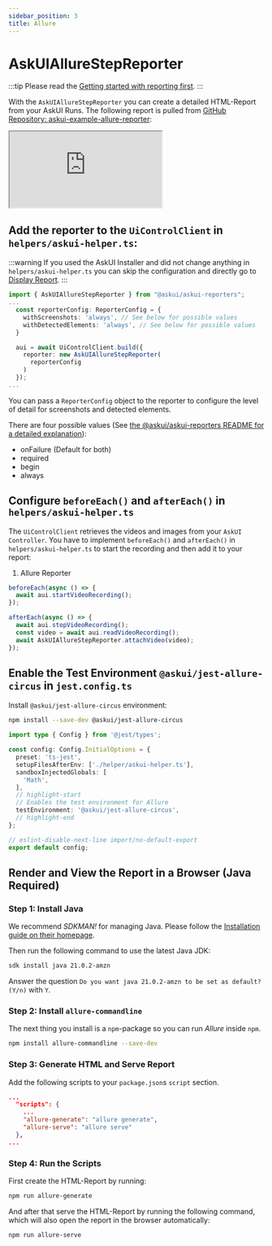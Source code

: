```yaml
---
sidebar_position: 3
title: Allure
---
```


# AskUIAllureStepReporter

:::tip
Please read the [Getting started with reporting first](reporting.md).
:::

With the `AskUIAllureStepReporter` you can create a detailed HTML-Report from your AskUI Runs. The following report is pulled from [GitHub Repository: askui-example-allure-reporter](https://github.com/askui/askui-example-allure-reporter): 

<div class="iFrameWrapper">
  <iframe
    id="inlineFrameExample"
    title="Inline Frame Example"
    src="https://askui.github.io/askui-example-allure-reporter/6/">
  </iframe>
</div>

## Add the reporter to the `UiControlClient` in `helpers/askui-helper.ts`:

:::warning
If you used the AskUI Installer and did not change anything in `helpers/askui-helper.ts` you can skip the configuration and directly go to [Display Report](#render-and-view-the-report-in-a-browser-java-required).
:::

```typescript
import { AskUIAllureStepReporter } from "@askui/askui-reporters";
...
  const reporterConfig: ReporterConfig = {
    withScreenshots: 'always', // See below for possible values
    withDetectedElements: 'always', // See below for possible values
  }

  aui = await UiControlClient.build({
    reporter: new AskUIAllureStepReporter(
      reporterConfig
    )
  });
...
```

You can pass a `ReporterConfig` object to the reporter to configure the level of detail for screenshots and detected elements.

There are four possible values (See [the @askui/askui-reporters README for a detailed explanation](https://github.com/askui/askui-reporters/tree/main#allure-reporter)):

* onFailure (Default for both)
* required
* begin
* always

## Configure `beforeEach()` and `afterEach()` in `helpers/askui-helper.ts`
The `UiControlClient` retrieves the videos and images from your `AskUI Controller`. You have to implement `beforeEach()` and `afterEach()` in `helpers/askui-helper.ts` to start the recording and then add it to your report:

1. Allure Reporter
```typescript
beforeEach(async () => {
  await aui.startVideoRecording();
});

afterEach(async () => {
  await aui.stopVideoRecording();
  const video = await aui.readVideoRecording();
  await AskUIAllureStepReporter.attachVideo(video);
});
```

## Enable the Test Environment `@askui/jest-allure-circus` in `jest.config.ts`
Install `@askui/jest-allure-circus` environment:

```bash
npm install --save-dev @askui/jest-allure-circus
```

```typescript
import type { Config } from '@jest/types';

const config: Config.InitialOptions = {
  preset: 'ts-jest',
  setupFilesAfterEnv: ['./helper/askui-helper.ts'],
  sandboxInjectedGlobals: [
    'Math',
  ],
  // highlight-start
  // Enables the test environment for Allure
  testEnvironment: '@askui/jest-allure-circus',
  // highlight-end
};

// eslint-disable-next-line import/no-default-export
export default config;
```

## Render and View the Report in a Browser (Java Required)

### Step 1: Install Java
We recommend _SDKMAN!_ for managing Java. Please follow the [Installation guide on their homepage](https://sdkman.io/install).

Then run the following command to use the latest Java JDK:

```sh
sdk install java 21.0.2-amzn
```

Answer the question `Do you want java 21.0.2-amzn to be set as default? (Y/n)` with `Y`.

### Step 2: Install `allure-commandline`
The next thing you install is a `npm`-package so you can run _Allure_ inside `npm`.

```sh
npm install allure-commandline --save-dev
```

### Step 3: Generate HTML and Serve Report
Add the following scripts to your `package.json`s `script` section.

```json
...
  "scripts": {
    ...
    "allure-generate": "allure generate",
    "allure-serve": "allure serve"
  },
...
```

### Step 4: Run the Scripts
First create the HTML-Report by running:

```sh
npm run allure-generate
```

And after that serve the HTML-Report by running the following command, which will also open the report in the browser automatically:

```sh
npm run allure-serve
```
